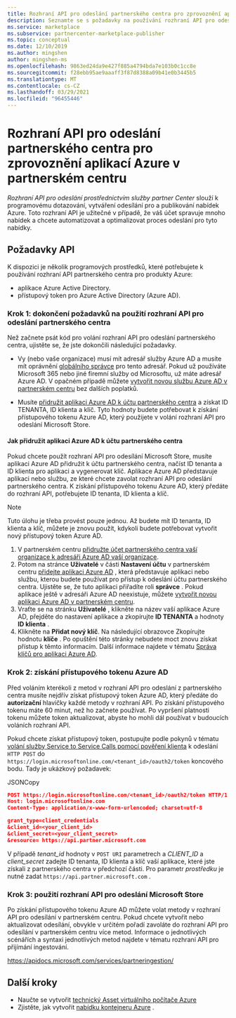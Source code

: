 ```yaml
---
title: Rozhraní API pro odeslání partnerského centra pro zprovoznění aplikací Azure na komerčním webu Microsoft Marketplace
description: Seznamte se s požadavky na používání rozhraní API pro odesílání v partnerském centru pro aplikace Azure na komerčním webu Marketplace v partnerském centru Microsoftu.
ms.service: marketplace
ms.subservice: partnercenter-marketplace-publisher
ms.topic: conceptual
ms.date: 12/10/2019
ms.author: mingshen
author: mingshen-ms
ms.openlocfilehash: 9863ed24da9e427f885a4794bda7e103b0c1cc8e
ms.sourcegitcommit: f28ebb95ae9aaaff3f87d8388a09b41e0b3445b5
ms.translationtype: MT
ms.contentlocale: cs-CZ
ms.lasthandoff: 03/29/2021
ms.locfileid: "96455446"
---
```

# <a name="partner-center-submission-api-to-onboard-azure-apps-in-partner-center"></a>Rozhraní API pro odeslání partnerského centra pro zprovoznění aplikací Azure v partnerském centru

*Rozhraní API pro odeslání prostřednictvím služby partner Center* slouží k programovému dotazování, vytváření odesílání pro a publikování nabídek Azure.  Toto rozhraní API je užitečné v případě, že váš účet spravuje mnoho nabídek a chcete automatizovat a optimalizovat proces odeslání pro tyto nabídky.

## <a name="api-prerequisites"></a>Požadavky API

K dispozici je několik programových prostředků, které potřebujete k používání rozhraní API partnerského centra pro produkty Azure: 

- aplikace Azure Active Directory.
- přístupový token pro Azure Active Directory (Azure AD).

### <a name="step-1-complete-prerequisites-for-using-the-partner-center-submission-api"></a>Krok 1: dokončení požadavků na použití rozhraní API pro odeslání partnerského centra

Než začnete psát kód pro volání rozhraní API pro odeslání partnerského centra, ujistěte se, že jste dokončili následující požadavky.

- Vy (nebo vaše organizace) musí mít adresář služby Azure AD a musíte mít oprávnění [globálního správce](../../active-directory/roles/permissions-reference.md) pro tento adresář. Pokud už používáte Microsoft 365 nebo jiné firemní služby od Microsoftu, už máte adresář Azure AD. V opačném případě můžete [vytvořit novou službu Azure AD v partnerském centru](/windows/uwp/publish/associate-azure-ad-with-partner-center#create-a-brand-new-azure-ad-to-associate-with-your-partner-center-account) bez dalších poplatků.

- Musíte [přidružit aplikaci Azure AD k účtu partnerského centra](/windows/uwp/monetize/create-and-manage-submissions-using-windows-store-services#associate-an-azure-ad-application-with-your-windows-partner-center-account) a získat ID TENANTA, ID klienta a klíč. Tyto hodnoty budete potřebovat k získání přístupového tokenu Azure AD, který použijete v volání rozhraní API pro odeslání Microsoft Store.

#### <a name="how-to-associate-an-azure-ad-application-with-your-partner-center-account"></a>Jak přidružit aplikaci Azure AD k účtu partnerského centra

Pokud chcete použít rozhraní API pro odesílání Microsoft Store, musíte aplikaci Azure AD přidružit k účtu partnerského centra, načíst ID tenanta a ID klienta pro aplikaci a vygenerovat klíč. Aplikace Azure AD představuje aplikaci nebo službu, ze které chcete zavolat rozhraní API pro odeslání partnerského centra. K získání přístupového tokenu Azure AD, který předáte do rozhraní API, potřebujete ID tenanta, ID klienta a klíč.

>[!Note]
>Tuto úlohu je třeba provést pouze jednou. Až budete mít ID tenanta, ID klienta a klíč, můžete je znovu použít, kdykoli budete potřebovat vytvořit nový přístupový token Azure AD.

1. V partnerském centru [přidružte účet partnerského centra vaší organizace k adresáři Azure AD vaší organizace](/windows/uwp/publish/associate-azure-ad-with-partner-center).
1. Potom na stránce **Uživatelé** v části **Nastavení účtu** v partnerském centru [přidejte aplikaci Azure AD](/windows/uwp/publish/add-users-groups-and-azure-ad-applications#add-azure-ad-applications-to-your-partner-center-account) , která představuje aplikaci nebo službu, kterou budete používat pro přístup k odeslání účtu partnerského centra. Ujistěte se, že tuto aplikaci přiřadíte roli **správce** . Pokud aplikace ještě v adresáři Azure AD neexistuje, můžete [vytvořit novou aplikaci Azure AD v partnerském centru](/windows/uwp/publish/add-users-groups-and-azure-ad-applications#create-a-new-azure-ad-application-account-in-your-organizations-directory-and-add-it-to-your-partner-center-account).
1. Vraťte se na stránku **Uživatelé** , klikněte na název vaší aplikace Azure AD, přejděte do nastavení aplikace a zkopírujte **ID TENANTA** a hodnoty **ID klienta** .
1. Klikněte na **Přidat nový klíč**. Na následující obrazovce Zkopírujte hodnotu **klíče** . Po opuštění této stránky nebudete moct znovu získat přístup k těmto informacím. Další informace najdete v tématu [Správa klíčů pro aplikaci Azure AD](/windows/uwp/publish/add-users-groups-and-azure-ad-applications#manage-keys).

### <a name="step-2-obtain-an-azure-ad-access-token"></a>Krok 2: získání přístupového tokenu Azure AD

Před voláním kterékoli z metod v rozhraní API pro odeslání z partnerského centra musíte nejdřív získat přístupový token Azure AD, který předáte do **autorizační** hlavičky každé metody v rozhraní API. Po získání přístupového tokenu máte 60 minut, než ho začnete používat. Po vypršení platnosti tokenu můžete token aktualizovat, abyste ho mohli dál používat v budoucích voláních rozhraní API.

Pokud chcete získat přístupový token, postupujte podle pokynů v tématu [volání služby Service to Service Calls pomocí pověření klienta](../../active-directory/azuread-dev/v1-oauth2-client-creds-grant-flow.md) k odeslání `HTTP POST` do `https://login.microsoftonline.com/<tenant_id>/oauth2/token` koncového bodu. Tady je ukázkový požadavek:

JSONCopy
```Json
POST https://login.microsoftonline.com/<tenant_id>/oauth2/token HTTP/1.1
Host: login.microsoftonline.com
Content-Type: application/x-www-form-urlencoded; charset=utf-8

grant_type=client_credentials
&client_id=<your_client_id>
&client_secret=<your_client_secret>
&resource= https://api.partner.microsoft.com
```

V případě *tenant_id* hodnoty v `POST URI` parametrech a *CLIENT_ID* a *client_secret* zadejte ID tenanta, ID klienta a klíč vaší aplikace, které jste získali z partnerského centra v předchozí části. Pro parametr *prostředku* je nutné zadat `https://api.partner.microsoft.com` .

### <a name="step-3-use-the-microsoft-store-submission-api"></a>Krok 3: použití rozhraní API pro odeslání Microsoft Store

Po získání přístupového tokenu Azure AD můžete volat metody v rozhraní API pro odesílání v partnerském centru. Pokud chcete vytvořit nebo aktualizovat odesílání, obvykle v určitém pořadí zavoláte do rozhraní API pro odesílání v partnerském centru více metod. Informace o jednotlivých scénářích a syntaxi jednotlivých metod najdete v tématu rozhraní API pro přijímání ingestování.

https://apidocs.microsoft.com/services/partneringestion/

## <a name="next-steps"></a>Další kroky

* Naučte se vytvořit [technický Asset virtuálního počítače Azure](../create-azure-container-technical-assets.md)
* Zjistěte, jak vytvořit [nabídku kontejneru Azure](../create-azure-container-offer.md) .